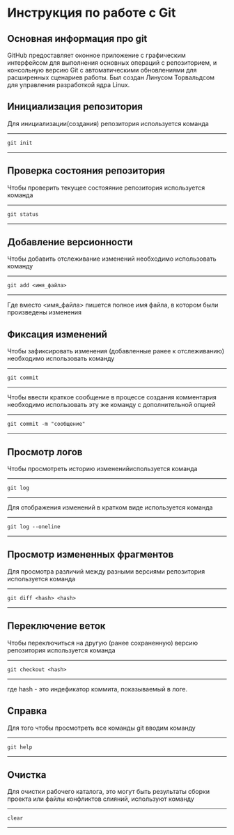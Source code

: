 # **Инструкция по работе с Git**

## Основная информация про git

GitHub предоставляет оконное приложение с графическим интерфейсом для выполнения основных операций с репозиторием, и консольную версию Git с автоматическими обновлениями для расширенных сценариев работы. Был создан Линусом Торвальдсом для управления разработкой ядра Linux.

## Инициализация репозитория

Для инициализации(создания) репозитория используется команда
***
    git init
***

## Проверка состояния репозитория

Чтобы проверить текущее состояяние репозитория используется команда
***
    git status
***

## Добавление версионности

Чтобы добавить отслеживание изменений необходимо использовать команду
***
    git add <имя_файла>
***
Где вместо <имя_файла> пишется полное имя файла, в котором были произведены изменения

## Фиксация изменений

Чтобы зафиксировать изменения (добавленные ранее к отслеживанию) необходимо использовать команду
***
    git commit 
***

Чтобы ввести краткое сообщение в процессе создания комментария необходимо использовать эту же команду с дополнительной опцией
***
    git commit -m "сообщение"
***

## Просмотр логов

Чтобы просмотреть историю измененийиспользуется команда
***
    git log
***

Для отображения изменений в кратком виде используется команда
***
    git log --oneline
***

## Просмотр измененных фрагментов

Для просмотра различий между разными версиями репозитория используется команда 
***
    git diff <hash> <hash>
***

## Переключение веток

Чтобы переключиться на другую (ранее сохраненную) версию репозитория используется команда
***
    git checkout <hash>
***
где hash - это индефикатор коммита, показываемый в логе.

## Справка

Для того чтобы просмотреть все команды git вводим команду
***
    git help
***

## Очистка

Для очистки рабочего каталога, это могут быть результаты сборки проекта или файлы конфликтов слияний, используют команду
***
    clear
***
